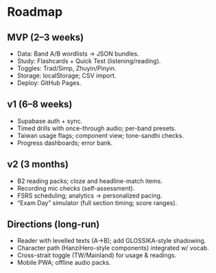# Roadmap

## MVP (2–3 weeks)
- Data: Band A/B wordlists → JSON bundles.
- Study: Flashcards + Quick Test (listening/reading).
- Toggles: Trad/Simp, Zhuyin/Pinyin.
- Storage: localStorage; CSV import.
- Deploy: GitHub Pages.

## v1 (6–8 weeks)
- Supabase auth + sync.
- Timed drills with once-through audio; per-band presets.
- Taiwan usage flags; component view; tone-sandhi checks.
- Progress dashboards; error bank.

## v2 (3 months)
- B2 reading packs; cloze and headline-match items.
- Recording mic checks (self-assessment).
- FSRS scheduling; analytics → personalized pacing.
- “Exam Day” simulator (full section timing; score ranges).

## Directions (long-run)
- Reader with levelled texts (A→B); add GLOSSIKA-style shadowing.
- Character path (HanziHero-style components) integrated w/ vocab.
- Cross-strait toggle (TW/Mainland) for usage & readings.
- Mobile PWA; offline audio packs.

